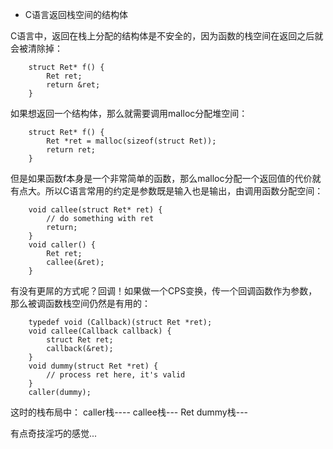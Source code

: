 * C语言返回栈空间的结构体

C语言中，返回在栈上分配的结构体是不安全的，因为函数的栈空间在返回之后就会被清除掉：

```
    struct Ret* f() {
        Ret ret;
        return &ret;
    }
```

如果想返回一个结构体，那么就需要调用malloc分配堆空间：

```
    struct Ret* f() {
        Ret *ret = malloc(sizeof(struct Ret));
        return ret;
    }
```

但是如果函数f本身是一个非常简单的函数，那么malloc分配一个返回值的代价就有点大。所以C语言常用的约定是参数既是输入也是输出，由调用函数分配空间：

```
    void callee(struct Ret* ret) {
        // do something with ret
        return;
    }
    void caller() {
        Ret ret;
        callee(&ret);
    }
```

有没有更屌的方式呢？回调！如果做一个CPS变换，传一个回调函数作为参数，那么被调函数栈空间仍然是有用的：

```
    typedef void (Callback)(struct Ret *ret);
    void callee(Callback callback) {
        struct Ret ret;
        callback(&ret);
    }
    void dummy(struct Ret *ret) {
        // process ret here, it's valid
    }
    caller(dummy);
```

这时的栈布局中：
caller栈----
callee栈---
Ret
dummy栈---

有点奇技淫巧的感觉...
